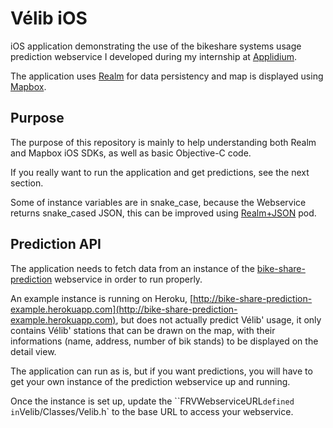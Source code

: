 # Vélib iOS

iOS application demonstrating the use of the bikeshare systems usage prediction webservice I
developed during my internship at [Applidium](http://applidium.com).

The application uses [Realm](https://realm.io) for data persistency and
map is displayed using [Mapbox](https://www.mapbox.com).

## Purpose

The purpose of this repository is mainly to help understanding both Realm
and Mapbox iOS SDKs, as well as basic Objective-C code.

If you really want to run the application and get predictions, see the next
section.

Some of instance variables are in snake_case, because the Webservice returns
snake_cased JSON, this can be improved using
[Realm+JSON](http://cocoapods.org/pods/Realm+JSON) pod.

## Prediction API

The application needs to fetch data from an instance of the
[bike-share-prediction](https://github.com/applidium/bike-share-prediction) webservice
in order to run properly.

An example instance is running on Heroku,
[http://bike-share-prediction-example.herokuapp.com](http://bike-share-prediction-example.herokuapp.com),
but does not actually predict Vélib' usage, it only contains Vélib' stations
that can be drawn on the map, with their informations (name, address, number of
bik stands) to be displayed on the detail view.

The application can run as is, but if you want predictions, you will have to
get your own instance of the prediction webservice up and running.

Once the instance is set up, update the ``FRVWebserviceURL` defined in
`Velib/Classes/Velib.h` to the base URL to access your webservice.
